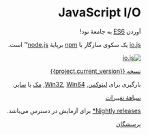 <div dir="rtl" lang="fa">

# JavaScript I/O

آوردن [ES6](es6.html) به جامعهٔ نود!

[io.js](https://github.com/iojs/io.js) یک سکوی سازگار با [npm](https://www.npmjs.org/) برپایهٔ [node.js](https://nodejs.ir/)&#8482; است.

[![io.js](../images/1.0.0.png)](https://iojs.org/dist/v{{project.current_version}}/)

[نسخه {{project.current_version}}](https://iojs.org/dist/v{{project.current_version}}/)

بارگیری برای
[لینوکس](https://iojs.org/dist/v{{project.current_version}}/iojs-v{{project.current_version}}-linux-x64.tar.xz),
[Win32](https://iojs.org/dist/v{{project.current_version}}/iojs-v{{project.current_version}}-x86.msi),
[Win64](https://iojs.org/dist/v{{project.current_version}}/iojs-v{{project.current_version}}-x64.msi),
[مک](https://iojs.org/dist/v{{project.current_version}}/iojs-v{{project.current_version}}.pkg) یا
[سایر](https://iojs.org/dist/v{{project.current_version}}/).


[سیاههٔ تغییرات](https://github.com/iojs/io.js/blob/v1.x/CHANGELOG.md)

[Nightly releases](https://iojs.org/download/nightly/)[*](https://en.wikipedia.org/wiki/Neutral_build) برای آزمایش در دسترس می‌باشد.

[پرسشگان](/faq.html)
